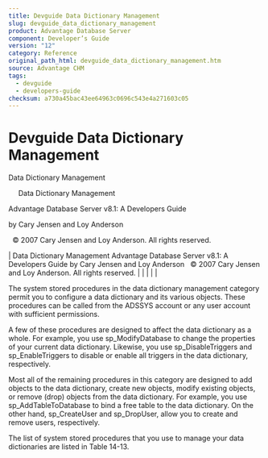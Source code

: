```yaml
---
title: Devguide Data Dictionary Management
slug: devguide_data_dictionary_management
product: Advantage Database Server
component: Developer’s Guide
version: "12"
category: Reference
original_path_html: devguide_data_dictionary_management.htm
source: Advantage CHM
tags:
  - devguide
  - developers-guide
checksum: a730a45bac43ee64963c0696c543e4a271603c05
---
```


# Devguide Data Dictionary Management

Data Dictionary Management

     Data Dictionary Management

Advantage Database Server v8.1: A Developers Guide

by Cary Jensen and Loy Anderson

  © 2007 Cary Jensen and Loy Anderson. All rights reserved.

| Data Dictionary Management  Advantage Database Server v8.1: A Developers Guide  by Cary Jensen and Loy Anderson    © 2007 Cary Jensen and Loy Anderson. All rights reserved. |  |  |  |  |

The system stored procedures in the data dictionary management category permit you to configure a data dictionary and its various objects. These procedures can be called from the ADSSYS account or any user account with sufficient permissions.

A few of these procedures are designed to affect the data dictionary as a whole. For example, you use sp\_ModifyDatabase to change the properties of your current data dictionary. Likewise, you use sp\_DisableTriggers and sp\_EnableTriggers to disable or enable all triggers in the data dictionary, respectively.

Most all of the remaining procedures in this category are designed to add objects to the data dictionary, create new objects, modify existing objects, or remove (drop) objects from the data dictionary. For example, you use sp\_AddTableToDatabase to bind a free table to the data dictionary. On the other hand, sp\_CreateUser and sp\_DropUser, allow you to create and remove users, respectively.

The list of system stored procedures that you use to manage your data dictionaries are listed in Table 14-13.
